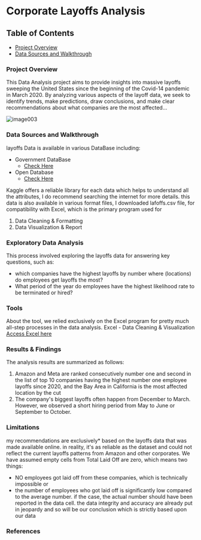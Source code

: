 # Corporate Layoffs Analysis

## Table of Contents

-  [Project Overview](#project-overview)
-  [Data Sources and Walkthrough](#data-sources-and-walkthrough)


### Project Overview

This Data Analysis project aims to provide insights into massive layoffs sweeping the United States since the beginning of the Covid-14 pandemic in March 2020. By analyzing various aspects of the layoff data, we seek to identify trends, make predictions, draw conclusions, and make clear recommendations about what companies are the most affected... 


![image003](https://github.com/Lefab35/Corporate-Layoffs/assets/167251879/3d568f99-2835-42e1-86e2-072146fd8c9b)



### Data Sources and Walkthrough

layoffs Data is available in various DataBase including:
- Government DataBase
  -  [Check Here](https://www.bing.com/ck/a?!&&p=91a7ac41cd6e2991JmltdHM9MTcxNjE2MzIwMCZpZ3VpZD0zNTNmZjE5Ny0yNDQzLTYxMjItMzI4Ny1lNWU1MjUxMTYwNWQmaW5zaWQ9NTIyMw&ptn=3&ver=2&hsh=3&fclid=353ff197-2443-6122-3287-e5e52511605d&psq=us+database&u=a1aHR0cHM6Ly9kYXRhLmdvdi8&ntb=1)
- Open Database
  -   [Check Here](https://www.kaggle.com/datasets/swaptr/layoffs-2022)

Kaggle offers a reliable library for each data which helps to understand all the attributes, I do recommend searching the internet for more details. 
this data is also available in various format files, I downloaded lafoffs.csv file, for compatibility with Excel, which is the primary program used for
1.  Data Cleaning & Formatting
2.  Data Visualization & Report
   

 ### Exploratory Data Analysis

 This process involved exploring the layoffs data for answering key questions, such as:
 -  which companies have the highest layoffs by number where (locations) do employees get layoffs the most?
 -  What period of the year do employees have the highest likelihood rate to be terminated or hired?


### Tools

About the tool, we relied exclusively on the Excel program for pretty much all-step processes in the data analysis.
Excel - Data Cleaning & Visualization
[Access Excel here](https://microsoft.com)


### Results & Findings

The analysis results are summarized as follows:
1.  Amazon and Meta are ranked consecutively number one and second in the list of top 10 companies having the highest number one employee layoffs since 2020, and the Bay Area in California is the most affected location by the cut
2.  The company's biggest layoffs often happen from December to March. However, we observed a short hiring period from May to June or September to October.


### Limitations

my recommendations are exclusively* based on the layoffs data that was made available online. in reality, it's as reliable as the dataset and could not reflect the current layoffs patterns from Amazon and other corporates. We have assumed empty cells from Total Laid Off are zero, which means two things:
-  NO employees got laid off from these companies, which is technically impossible or
-  the number of employees who got laid off is significantly low compared to the average number. if the case, the actual number should have been reported in the data cell.
the data integrity and accuracy are already put in jeopardy and so will be our conclusion which is strictly based upon our data

### References
